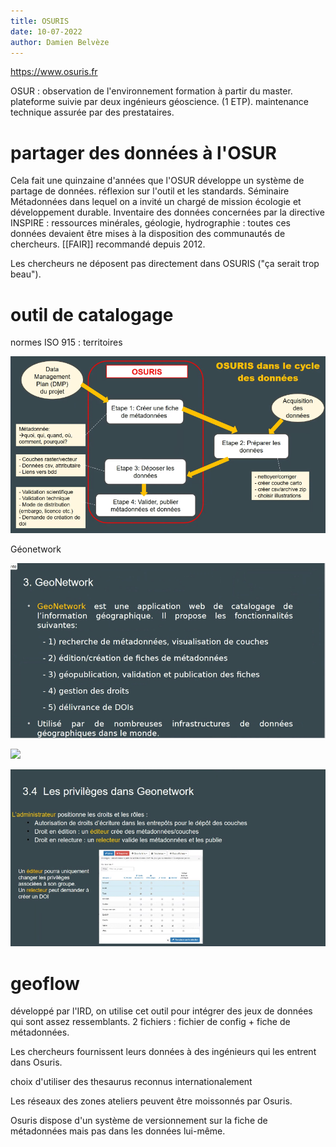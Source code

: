 ```yaml
---
title: OSURIS
date: 10-07-2022
author: Damien Belvèze
---
```


https://www.osuris.fr

OSUR : observation de l'environnement
formation à partir du master. 
plateforme suivie par deux ingénieurs géoscience. (1 ETP). maintenance technique assurée par des prestataires. 


# partager des données à l'OSUR

Cela fait une quinzaine d'années que l'OSUR développe un système de partage de données. réflexion sur l'outil et les standards. Séminaire Métadonnées dans lequel on a invité un chargé de mission écologie et développement durable. 
Inventaire des données concernées par la directive INSPIRE : ressources minérales, géologie, hydrographie : toutes ces données devaient être mises à la disposition des communautés de chercheurs. [[FAIR]] recommandé depuis 2012. 

Les chercheurs ne déposent pas directement dans OSURIS ("ça serait trop beau"). 


# outil de catalogage
normes ISO 915 : territoires

![](images/Osuris1.png)

Géonetwork

![](images/geonetwork.PNG)


![](Osuris2.PNG)

![](images/Osuris4.png)

# geoflow

développé par l'IRD, on utilise cet outil pour intégrer des jeux de données qui sont assez ressemblants. 2 fichiers : fichier de config + fiche de métadonnées. 

Les chercheurs fournissent leurs données à des ingénieurs qui les entrent dans Osuris. 

choix d'utiliser des thesaurus reconnus internationalement

Les réseaux des zones ateliers peuvent être moissonnés par Osuris. 

Osuris dispose d'un système de versionnement sur la fiche de métadonnées mais pas dans les données lui-même. 